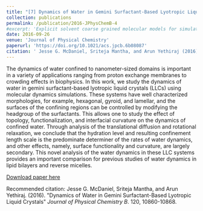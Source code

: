 ```yaml
---
title: "[7] Dynamics of Water in Gemini Surfactant-Based Lyotropic Liquid Crystals"
collection: publications
permalink: /publication/2016-JPhysChemB-4
#excerpt: 'Explicit solvent coarse grained molecular models for simulations of #polyelectrolyte solutions '
date: 2016-09-26
venue: 'Journal of Physical Chemistry'
paperurl: 'https://doi.org/10.1021/acs.jpcb.6b08087'
citation: ' Jesse G. McDaniel, Sriteja Mantha, and Arun Yethiraj (2016). &quot;Dynamics of Water in Gemini Surfactant-Based Lyotropic Liquid Crystals .&quot; <i>Journal of Physical Chemistry B </i>. 120, 10860-10868.'
---
```

The dynamics of water confined to nanometer-sized domains is important in a variety of applications ranging from proton exchange membranes to crowding effects in biophysics. In this work, we study the dynamics of water in gemini surfactant-based lyotropic liquid crystals (LLCs) using molecular dynamics simulations. These systems have well characterized morphologies, for example, hexagonal, gyroid, and lamellar, and the surfaces of the confining regions can be controlled by modifying the headgroup of the surfactants. This allows one to study the effect of topology, functionalization, and interfacial curvature on the dynamics of confined water. Through analysis of the translational diffusion and rotational relaxation, we conclude that the hydration level and resulting confinement length scale is the predominate determiner of the rates of water dynamics, and other effects, namely, surface functionality and curvature, are largely secondary. This novel analysis of the water dynamics in these LLC systems provides an important comparison for previous studies of water dynamics in lipid bilayers and reverse micelles.

[Download paper here](http://sritejamantha.github.io/files/paper4JPCB2016.pdf)

Recommended citation: Jesse G. McDaniel, Sriteja Mantha, and Arun Yethiraj. (2016). "Dynamics of Water in Gemini Surfactant-Based Lyotropic Liquid Crystals" <i>Journal of Physical Chemistry B</i>. 120, 10860-10868.